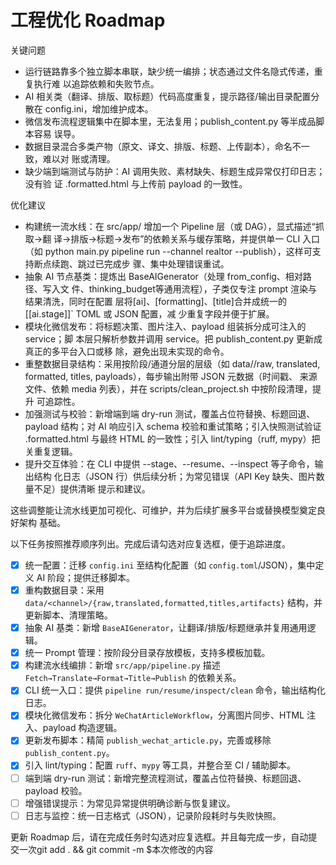 # 工程优化 Roadmap


关键问题

  - 运行链路靠多个独立脚本串联，缺少统一编排；状态通过文件名隐式传递，重复执行难
  以追踪依赖和失败节点。
  - AI 相关类（翻译、排版、取标题）代码高度重复，提示路径/输出目录配置分散在
  config.ini，增加维护成本。
  - 微信发布流程逻辑集中在脚本里，无法复用；publish_content.py 等半成品脚本容易
  误导。
  - 数据目录混合多类产物（原文、译文、排版、标题、上传副本），命名不一致，难以对
  账或清理。
  - 缺少端到端测试与防护：AI 调用失败、素材缺失、标题生成异常仅打印日志；没有验
  证 .formatted.html 与上传前 payload 的一致性。

  优化建议

  - 构建统一流水线：在 src/app/ 增加一个 Pipeline 层（或 DAG），显式描述“抓取→翻
  译→排版→标题→发布”的依赖关系与缓存策略，并提供单一 CLI 入口（如 python main.py
  pipeline run --channel realtor --publish），这样可支持断点续跑、跳过已完成步
  骤、集中处理错误重试。
  - 抽象 AI 节点基类：提炼出 BaseAIGenerator（处理 from_config、相对路径、写入文
  件、thinking_budget等通用流程），子类仅专注 prompt 渲染与结果清洗，同时在配置
  层将[ai]、[formatting]、[title]合并成统一的[[ai.stage]]` TOML 或 JSON 配置，减
  少重复字段并便于扩展。
  - 模块化微信发布：将标题决策、图片注入、payload 组装拆分成可注入的 service；脚
  本层只解析参数并调用 service。把 publish_content.py 更新成真正的多平台入口或移
  除，避免出现未实现的命令。
  - 重整数据目录结构：采用按阶段/通道分层的层级（如 data/<channel>/raw,
  translated, formatted, titles, payloads），每步输出附带 JSON 元数据（时间戳、
  来源文件、依赖 media 列表），并在 scripts/clean_project.sh 中按阶段清理，提升
  可追踪性。
  - 加强测试与校验：新增端到端 dry-run 测试，覆盖占位符替换、标题回退、payload
  结构；对 AI 响应引入 schema 校验和重试策略；引入快照测试验证 .formatted.html
  与最终 HTML 的一致性；引入 lint/typing（ruff, mypy）把关重复逻辑。
  - 提升交互体验：在 CLI 中提供 --stage、--resume、--inspect 等子命令，输出结构
  化日志（JSON 行）供后续分析；为常见错误（API Key 缺失、图片数量不足）提供清晰
  提示和建议。

  这些调整能让流水线更加可视化、可维护，并为后续扩展多平台或替换模型奠定良好架构
  基础。


以下任务按照推荐顺序列出。完成后请勾选对应复选框，便于追踪进度。

- [x] 统一配置：迁移 `config.ini` 至结构化配置（如 `config.toml`/JSON），集中定义 AI 阶段；提供迁移脚本。
- [x] 重构数据目录：采用 `data/<channel>/{raw,translated,formatted,titles,artifacts}` 结构，并更新脚本、清理策略。
- [x] 抽象 AI 基类：新增 `BaseAIGenerator`，让翻译/排版/标题继承并复用通用逻辑。
- [x] 统一 Prompt 管理：按阶段分目录存放模板，支持多模板加载。
- [x] 构建流水线编排：新增 `src/app/pipeline.py` 描述 `Fetch→Translate→Format→Title→Publish` 的依赖关系。
- [x] CLI 统一入口：提供 `pipeline run/resume/inspect/clean` 命令，输出结构化日志。
- [x] 模块化微信发布：拆分 `WeChatArticleWorkflow`，分离图片同步、HTML 注入、payload 构造逻辑。
- [x] 更新发布脚本：精简 `publish_wechat_article.py`，完善或移除 `publish_content.py`。
- [x] 引入 lint/typing：配置 `ruff`、`mypy` 等工具，并整合至 CI / 辅助脚本。
- [ ] 端到端 dry-run 测试：新增完整流程测试，覆盖占位符替换、标题回退、payload 校验。
- [ ] 增强错误提示：为常见异常提供明确诊断与恢复建议。
- [ ] 日志与监控：统一日志格式（JSON），记录阶段耗时与失败快照。

更新 Roadmap 后，请在完成任务时勾选对应复选框。并且每完成一步，自动提交一次git add . && git commit -m $本次修改的内容
